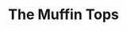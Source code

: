 ---
title: 'The Muffin Tops'
episode: 21
pc: 821
written: Spike Feresten
directed: Andy Ackerman
aired: May 8, 1997
imdb: 'http://www.imdb.com/title/tt0697736/'
wiki: 'https://en.wikipedia.org/wiki/The_Muffin_Tops'
taxonomy:
    category:
        - episode
---